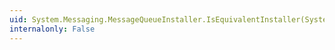 ```yaml
---
uid: System.Messaging.MessageQueueInstaller.IsEquivalentInstaller(System.Configuration.Install.ComponentInstaller)
internalonly: False
---
```

